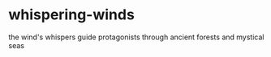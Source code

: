 # whispering-winds
the wind's whispers guide protagonists through ancient forests and mystical seas
